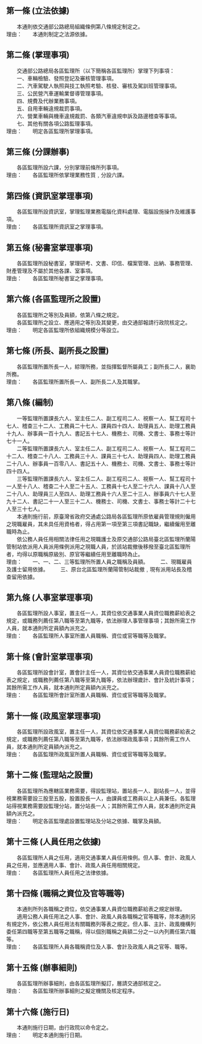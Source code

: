 第一條 (立法依據)
-----------------
　　本通則依交通部公路總局組織條例第八條規定制定之。  
理由：　　本通則制定之法源依據。

第二條 (掌理事項)
-----------------
　　交通部公路總局各區監理所（以下簡稱各區監理所）掌理下列事項：  
　　一、車輛檢驗、發照登記及審核管理事項。  
　　二、汽車駕駛人執照與技工執照考驗、核發、審核及駕訓班管理事項。  
　　三、公民營汽車運輸業督導管理事項。  
　　四、規費及代辦業務事項。  
　　五、自用車輛違規裁罰事項。  
　　六、營業車輛與機車違規裁罰、各類汽車違規申訴及路邊稽查等事項。  
　　七、其他有關各項公路監理事項。  
理由：　　明定各區監理所掌理事項。

第三條 (分課辦事)
-----------------
　　各區監理所設六課，分別掌理前條所列事項。  
理由：　　各區監理所依掌理業務性質﹐分設六課。

第四條 (資訊室掌理事項)
-----------------------
　　各區監理所設資訊室，掌理監理業務電腦化資料處理、電腦設施操作及維護事項。  
理由：　　各區監理所資訊室之掌理事項。

第五條 (秘書室掌理事項)
-----------------------
　　各區監理所設秘書室，掌理研考、文書、印信、檔案管理、出納、事務管理、財產管理及不屬於其他各課、室事項。  
理由：　　各區監理所秘書室之掌理事項。

第六條 (各區監理所之設置)
-------------------------
　　各區監理所之等別及員額，依第八條之規定。  
　　各區監理所之設立、應適用之等別及其變更，由交通部報請行政院核定之。  
理由：　　明定各區監理所依組織規模分等設立。

第七條 (所長、副所長之設置)
---------------------------
　　各區監理所置所長一人，綜理所務，並指揮監督所屬員工；副所長二人，襄助所務。  
理由：　　各區監理所置所長一人、副所長二人及其職掌。

第八條 (編制)
-------------
　　一等監理所置課長六人、室主任二人、副工程司二人、視察一人、幫工程司十七人、稽查三十二人、工務員二十七人、課員四十四人、助理員五人、助理工務員十九人、辦事員一百十九人、書記五十七人、機務士、司機、文書士、事務士等計七十一人。  
　　二等監理所置課長六人、室主任二人、副工程司二人、視察一人、幫工程司二十二人、稽查二十八人、工務員三十人、課員三十七人、助理員四人、助理工務員二十八人、辦事員一百零八人、書記五十人、機務士、司機、文書士、事務士等計四十四人。  
　　三等監理所置課長六人、室主任二人、副工程司二人、視察一人、幫工程司十一人至十八人、稽查二十人至二十五人、工務員十七人至二十六人、課員十八人至二十八人、助理員三人至四人、助理工務員十六人至二十三人、辦事員六十七人至九十二人、書記二十一人至三十二人、機務士、司機、文書士、事務士等計二十七人至三十七人。  
　　本通則施行前，原臺灣省政府交通處公路局各區監理所原依雇員管理規則僱用之現職雇員，其未具任用資格者，得占用第一項至第三項書記職缺，繼續僱用至離職時為止。  
　　依公務人員任用相關法律任用之現職護士及原交通部公路局臺北區監理所蘭陽管制站依派用人員派用條例派用之現職人員，於該站裁撤後移撥至臺北區監理所者，均得以原職稱原級別、原官等繼續任用至離職時為止。  
理由：　　一、一、二、三等監理所所置人員之職稱及員額。
　　二、現職雇員及護士留用依據。
　　三、原台北區監理所蘭陽管制站裁撤﹐現有派用站長及稽查留用依據。

第九條 (人事室掌理事項)
-----------------------
　　各區監理所設人事室，置主任一人，其資位依交通事業人員資位職務薪給表之規定，或職務列薦任第八職等至第九職等，依法辦理人事管理事項；其餘所需工作人員，就本通則所定員額內派充之。  
理由：　　各區監理所人事室所置人員職稱、資位或官等職等及職掌。

第十條 (會計室掌理事項)
-----------------------
　　各區監理所設會計室，置會計主任一人，其資位依交通事業人員資位職務薪給表之規定，或職務列薦任第八職等至第九職等，依法辦理歲計、會計及統計事項；其餘所需工作人員，就本通則所定員額內派充之。  
理由：　　各區監理所會計室所置人員職稱、資位或官等職等及職掌。

第十一條 (政風室掌理事項)
-------------------------
　　各區監理所設政風室，置主任一人，其資位依交通事業人員資位職務薪給表之規定，或職務列薦任第八職等至第九職等，依法辦理政風事項；其餘所需工作人員，就本通則所定員額內派充之。  
理由：　　各區監理所政風室所置人員職稱、資位或官等職等及職掌。

第十二條 (監理站之設置)
-----------------------
　　各區監理所為應轄區業務需要，得設監理站，置站長一人、副站長一人，並得視業務需要設三股至五股，股置股長一人，由課員或工務員以上人員兼任。各監理站得視業務需要設監理分站，置分站長一人；其餘所需工作人員，就本通則所定員額內派充之。  
理由：　　明定各區監理處設置監理站及分站之依據、職掌及員額。

第十三條 (人員任用之依據)
-------------------------
　　各區監理所人員之任用，適用交通事業人員任用條例。但人事、會計、政風人員之任用，並應適用人事、會計、政風人員任用相關規定。  
理由：　　各區監理所人員任用之法律依據。

第十四條 (職稱之資位及官等職等)
-------------------------------
　　本通則所列各職稱之資位，依交通事業人員資位職務薪給表之規定辦理。  
　　適用公務人員任用法之人事、會計、政風人員各職稱之官等職等，除本通則另有規定外，依公務人員任用法有關職務列等表之規定。但人事、主計、政風機構列委任第四職等至第五職等之職稱，得以個別職稱之員額二分之一以內列薦任第六職等。  
理由：　　各區監理所人員各職稱資位及人事、會計及政風人員之官等、職等。

第十五條 (辦事細則)
-------------------
　　各區監理所辦事細則，由各區監理所擬訂，層請交通部核定之。  
理由：　　各區監理所辦事細則之擬定機關及核定程序。

第十六條 (施行日)
-----------------
　　本通則施行日期，由行政院以命令定之。  
理由：　　明定本通則施行日期。